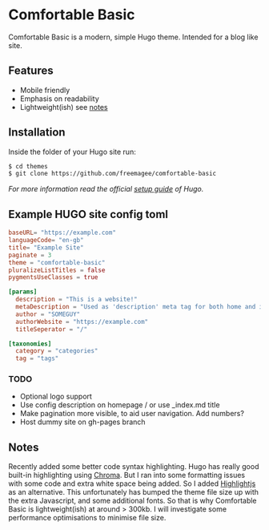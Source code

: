 # Comfortable Basic

Comfortable Basic is a modern, simple Hugo theme. Intended for a blog like site.

## Features

- Mobile friendly
- Emphasis on readability
- Lightweight(ish) see [notes](#notes)

## Installation

Inside the folder of your Hugo site run:

```bash
$ cd themes
$ git clone https://github.com/freemagee/comfortable-basic
```

*For more information read the official [setup guide](https://gohugo.io/overview/installing/) of Hugo.*

## Example HUGO site config toml

```toml
baseURL= "https://example.com"
languageCode= "en-gb"
title= "Example Site"
paginate = 3
theme = "comfortable-basic"
pluralizeListTitles = false
pygmentsUseClasses = true

[params]
  description = "This is a website!"
  metaDescription = "Used as 'description' meta tag for both home and index pages. If not set, 'description' will be used instead"
  author = "SOMEGUY"
  authorWebsite = "https://example.com"
  titleSeperator = "/"

[taxonomies]
  category = "categories"
  tag = "tags"
```

### TODO

- Optional logo support
- Use config description on homepage / or use _index.md title
- Make pagination more visible, to aid user navigation. Add numbers?
- Host dummy site on gh-pages branch

## Notes

Recently added some better code syntax highlighting. Hugo has really good built-in highlighting using [Chroma](https://gohugo.io/content-management/syntax-highlighting/). But I ran into some formatting issues with some code and extra white space being added. So I added [Highlightjs](https://highlightjs.org/) as an alternative. This unfortunately has bumped the theme file size up with the extra Javascript, and some additional fonts. So that is why Comfortable Basic is lightweight(ish) at around > 300kb. I will investigate some performance optimisations to minimise file size.
